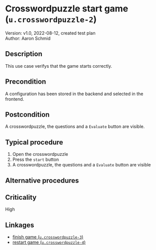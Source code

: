# Crosswordpuzzle start game (`u.crosswordpuzzle-2`)

Version: v1.0, 2022-08-12, created test plan \
Author: Aaron Schmid


## Description

This use case verifys that the game starts correctly.

## Precondition

A configuration has been stored in the backend and selected in the frontend.

## Postcondition

A crosswordpuzzle, the questions and a `Evaluate` button are visible.

## Typical procedure

1. Open the crosswordpuzzle
2. Press the `start` button
3. A crosswordpuzzle, the questions and a `Evaluate` button are visible

## Alternative procedures

## Criticality

High

## Linkages

- [finish game (`u.crosswordpuzzle-3`)](u-crosswordpuzzle-3-finish-game.md)
- [restart game (`u.crosswordpuzzle-4`)](u-crosswordpuzzle-4-restart-game.md)